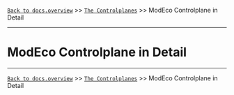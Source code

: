 [`Back to docs.overview`](../README.md) >> [`The Controlplanes`](../THE-CONTROLPLANES.md) >> ModEco Controlplane in Detail

-----
# ModEco Controlplane in Detail

-----
[`Back to docs.overview`](../README.md) >> [`The Controlplanes`](../THE-CONTROLPLANES.md) >> ModEco Controlplane in Detail
